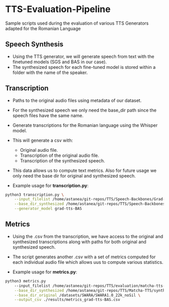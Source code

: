 # TTS-Evaluation-Pipeline

Sample scripts used during the evaluation of various TTS Generators adapted for the Romanian Language

## Speech Synthesis

- Using the TTS generator, we will generate speech from text with the finetuned models (SGS and BAS in our case).
- The synthesized speech for each fine-tuned model is stored within a folder with the name of the speaker.

## Transcription

- Paths to the original audio files using metadata of our dataset.
- For the synthesized speech we only need the base_dir path since the speech files have the same name.
- Generate transcriptions for the Romanian language using the Whisper model.
- This will generate a csv with:
  - Original audio file.
  - Transcription of the original audio file.
  - Transcription of the synthesized speech.

- This data allows us to compute text metrics. Also for future usage we only need the base dir for original and synthesized speech.

- Example usage for **transcription.py**:

```bash
python3 transcription.py \
    --input_filelist /home/astanea/git-repos/TTS/Speech-Backbones/Grad-TTS/out/finetune_meta_bas_1490_samples.csv \
    --base_dir_synthesized /home/astanea/git-repos/TTS/Speech-Backbones/Grad-TTS/out/bas \
    --generator_model grad-tts-BAS
```

## Metrics

- Using the .csv from the transcription, we have access to the original and synthesized transcriptions along with paths for both original and synthesized speech.
- The script generates another .csv with a set of metrics computed for each individual audio file which allows uus to compute various statistics.

- Example usage for **metrics.py**:

```bash
python3 metrics.py
    --input_filelist /home/astanea/git-repos/TTS/evaluation/matcha-tts-BAS.csv  \
    --base_dir_synthesized /home/astanea/git-repos/TTS/Matcha-TTS/synth_output/bas/ \
    --base_dir_original /datasets/SWARA/SWARA1.0_22k_noSil \
    --output_csv ./results/metrics_grad-tts-BAS.csv
```
